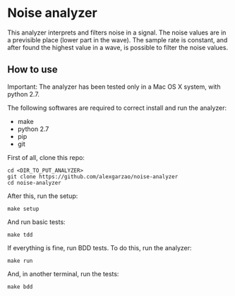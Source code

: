 # Noise analyzer
This analyzer interprets and filters noise in a signal. The noise values are in a previsible place (lower part in the wave). The sample rate is constant, and after found the highest value in a wave, is possible to filter the noise values.

## How to use

Important: The analyzer has been tested only in a Mac OS X system, with python 2.7.

The following softwares are required to correct install and run the analyzer:
* make
* python 2.7
* pip
* git

First of all, clone this repo:

    cd <DIR_TO_PUT_ANALYZER>
    git clone https://github.com/alexgarzao/noise-analyzer
    cd noise-analyzer

After this, run the setup:

    make setup

And run basic tests:

    make tdd

If everything is fine, run BDD tests. To do this, run the analyzer:

    make run

And, in another terminal, run the tests:

    make bdd
